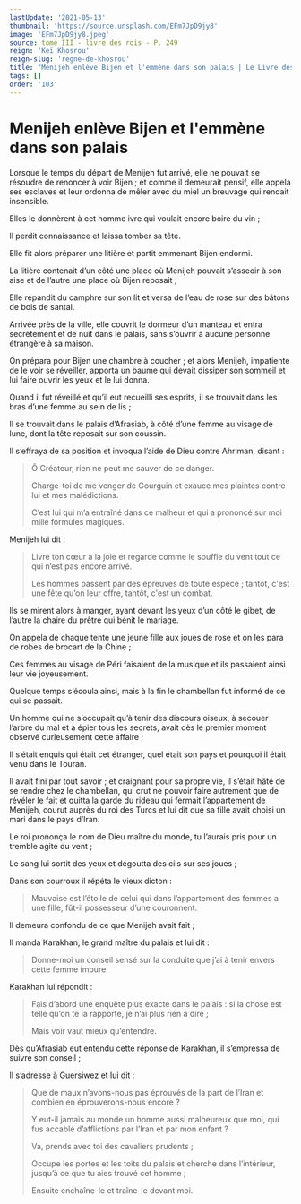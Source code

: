 ```yaml
---
lastUpdate: '2021-05-13'
thumbnail: 'https://source.unsplash.com/EFm7JpD9jy8'
image: 'EFm7JpD9jy8.jpeg'
source: tome III - livre des rois - P. 249
reign: 'Keï Khosrou'
reign-slug: 'regne-de-khosrou'
title: "Menijeh enlève Bijen et l'emmène dans son palais | Le Livre des Rois | Shâhnâmeh"
tags: []
order: '103'
---
```


# Menijeh enlève Bijen et l'emmène dans son palais

Lorsque le temps du départ de Menijeh fut arrivé, elle ne pouvait se résoudre de renoncer à voir Bijen ; et comme il demeurait pensif, elle appela ses esclaves et leur ordonna de mêler avec du miel un breuvage qui rendait insensible.

Elles le donnèrent à cet homme ivre qui voulait encore boire du vin ;

Il perdit connaissance et laissa tomber sa tête.

Elle fit alors préparer une litière et partit emmenant Bijen endormi.

La litière contenait d’un côté une place où Menijeh pouvait s’asseoir à son aise et de l’autre une place où Bijen reposait ;

Elle répandit du camphre sur son lit et versa de l’eau de rose sur des bâtons de bois de santal.

Arrivée près de la ville, elle couvrit le dormeur d’un manteau et entra secrètement et de nuit dans le palais, sans s’ouvrir à aucune personne étrangère à sa maison.

On prépara pour Bijen une chambre à coucher ; et alors Menijeh, impatiente de le voir se réveiller, apporta un baume qui devait dissiper son sommeil et lui faire ouvrir les yeux et le lui donna.

Quand il fut réveillé et qu’il eut recueilli ses esprits, il se trouvait dans les bras d’une femme au sein de lis ;

Il se trouvait dans le palais d’Afrasiab, à côté d’une femme au visage de lune, dont la tête reposait sur son coussin.

Il s’effraya de sa position et invoqua l’aide de Dieu contre Ahriman, disant :

> Ô Créateur, rien ne peut me sauver de ce danger.
>
> Charge-toi de me venger de Gourguin et exauce mes plaintes contre lui et mes malédictions.
>
> C’est lui qui m’a entraîné dans ce malheur et qui a prononcé sur moi mille formules magiques.

Menijeh lui dit :

> Livre ton cœur à la joie et regarde comme le souffle du vent tout ce qui n’est pas encore arrivé.
>
> Les hommes passent par des épreuves de toute espèce ; tantôt, c'est une fête qu’on leur offre, tantôt, c'est un combat.

Ils se mirent alors à manger, ayant devant les yeux d’un côté le gibet, de l’autre la chaire du prêtre qui bénit le mariage.

On appela de chaque tente une jeune fille aux joues de rose et on les para de robes de brocart de la Chine ;

Ces femmes au visage de Péri faisaient de la musique et ils passaient ainsi leur vie joyeusement.

Quelque temps s’écoula ainsi, mais à la fin le chambellan fut informé de ce qui se passait.

Un homme qui ne s’occupait qu’à tenir des discours oiseux, à secouer l’arbre du mal et à épier tous les secrets, avait dès le premier moment observé curieusement cette affaire ;

Il s’était enquis qui était cet étranger, quel était son pays et pourquoi il était venu dans le Touran.

Il avait fini par tout savoir ; et craignant pour sa propre vie, il s’était hâté de se rendre chez le chambellan, qui crut ne pouvoir faire autrement que de révéler le fait et quitta la garde du rideau qui fermait l’appartement de Menijeh, courut auprès du roi des Turcs et lui dit que sa fille avait choisi un mari dans le pays d’Iran.

Le roi prononça le nom de Dieu maître du monde, tu l’aurais pris pour un tremble agité du vent ;

Le sang lui sortit des yeux et dégoutta des cils sur ses joues ;

Dans son courroux il répéta le vieux dicton :

> Mauvaise est l’étoile de celui qui dans l’appartement des femmes a une fille, fût-il possesseur d’une couronnent.

Il demeura confondu de ce que Menijeh avait fait ;

Il manda Karakhan, le grand maître du palais et lui dit :

> Donne-moi un conseil sensé sur la conduite que j’ai à tenir envers cette femme impure.

Karakhan lui répondit :

> Fais d’abord une enquête plus exacte dans le palais : si la chose est telle qu’on te la rapporte, je n’ai plus rien à dire ;
>
> Mais voir vaut mieux qu’entendre.

Dès qu’Afrasiab eut entendu cette réponse de Karakhan, il s’empressa de suivre son conseil ;

Il s’adresse à Guersiwez et lui dit :

> Que de maux n’avons-nous pas éprouvés de la part de l’Iran et combien en éprouverons-nous encore ?
>
> Y eut-il jamais au monde un homme aussi malheureux que moi, qui fus accablé d’afflictions par l’Iran et par mon enfant ?
>
> Va, prends avec toi des cavaliers prudents ;
>
> Occupe les portes et les toits du palais et cherche dans l’intérieur, jusqu’à ce que tu aies trouvé cet homme ;
>
> Ensuite enchaîne-le et traîne-le devant moi.
